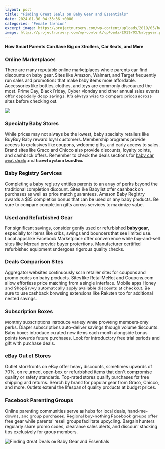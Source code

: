 ```yaml
---
layout: post
title: "Finding Great Deals on Baby Gear and Essentials"
date: 2024-01-30 04:33:36 +0000
categories: "Female fashion"
excerpt_image: https://projectnursery.com/wp-content/uploads/2019/05/babygear.png
image: https://projectnursery.com/wp-content/uploads/2019/05/babygear.png
---
```


**How Smart Parents Can Save Big on Strollers, Car Seats, and More**  
### Online Marketplaces
There are many reputable online marketplaces where parents can find discounts on baby gear. Sites like Amazon, Walmart, and Target frequently run sales and promotions that make baby items more affordable. Accessories like bottles, clothes, and toys are commonly discounted the most. Prime Day, Black Friday, Cyber Monday and other annual sales events offer especially deep savings. It's always wise to compare prices across sites before checking out.

![](https://i5.walmartimages.com/asr/b6947ac7-4c6f-4f9d-89da-964c9e9701c9_1.7ac71bfd39ab97c7c73b7daeefba8ca1.jpeg)
### Specialty Baby Stores
While prices may not always be the lowest, baby specialty retailers like BuyBuy Baby reward loyal customers. Membership programs provide access to exclusives like coupons, welcome gifts, and early access to sales. Brand sites like Graco and Chicco also provide discounts, loyalty points, and cashback offers. Remember to check the deals sections for [baby car seat deals](https://store.fi.io.vn/funny-chihuahuas-halloween-costume-witch-chihuahua-dog-lover-312-chihuahua-dog) and **travel system bundles**.
### Baby Registry Services
Completing a baby registry entitles parents to an array of perks beyond the traditional completion discount. Sites like Babylist offer cashback on purchases as well as price match guarantees. Amazon Baby Registry awards a $35 completion bonus that can be used on any baby products. Be sure to compare completion gifts across services to maximize value.  
### Used and Refurbished Gear
For significant savings, consider gently used or refurbished **baby gear**, especially for items like cribs, swings and bouncers that see limited use. Local apps like Facebook Marketplace offer convenience while buy-and-sell sites like Mercari provide buyer protections. Manufacturer certified refurbished equipment undergoes rigorous quality checks.
### Deals Comparison Sites 
Aggregator websites continuously scan retailer sites for coupons and promo codes on baby products. Sites like RetailMeNot and Coupons.com allow effortless price matching from a single interface. Mobile apps Honey and ShopSavvy automatically apply available discounts at checkout. Be sure to use cashback browsing extensions like Rakuten too for additional nested savings.
### Subscription Boxes
Monthly subscriptions introduce variety while providing members-only perks. Diaper subscriptions auto-deliver savings through volume discounts. Baby boxes introduce curated new items each month alongside bonus points towards future purchases. Look for introductory free trial periods and gift with purchase deals. 
### eBay Outlet Stores
Outlet storefronts on eBay offer heavy discounts, sometimes upwards of 70%, on returned, open-box or refurbished items that don't compromise quality or safety standards. Top-rated stores qualify purchases for free shipping and returns. Search by brand for popular gear from Graco, Chicco, and more. Outlets extend the lifespan of quality products at budget prices.
### Facebook Parenting Groups  
Online parenting communities serve as hubs for local deals, hand-me-downs, and group purchases. Regional buy-nothing Facebook groups offer free gear while parents' resell groups facilitate upcycling. Bargain hunters regularly share promo codes, clearance sales alerts, and discount stacking tips exclusively for group members.

![Finding Great Deals on Baby Gear and Essentials](https://projectnursery.com/wp-content/uploads/2019/05/babygear.png)